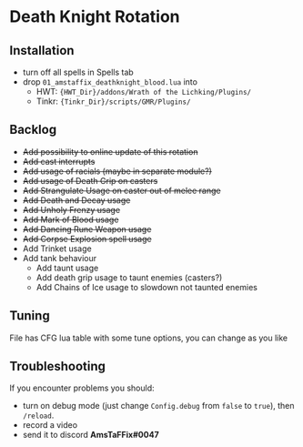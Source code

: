 # Death Knight Rotation
## Installation
- turn off all spells in Spells tab
- drop `01_amstaffix_deathknight_blood.lua` into
  - HWT: `{HWT_Dir}/addons/Wrath of the Lichking/Plugins/`
  - Tinkr: `{Tinkr_Dir}/scripts/GMR/Plugins/`
## Backlog
- ~~Add possibility to online update of this rotation~~
- ~~Add cast interrupts~~
- ~~Add usage of racials (maybe in separate module?)~~
- ~~Add usage of Death Grip on casters~~
- ~~Add Strangulate Usage on caster out of melee range~~
- ~~Add Death and Decay usage~~
- ~~Add Unholy Frenzy usage~~
- ~~Add Mark of Blood usage~~
- ~~Add Dancing Rune Weapon usage~~
- ~~Add Corpse Explosion spell usage~~
- Add Trinket usage
- Add tank behaviour
  - Add taunt usage
  - Add death grip usage to taunt enemies (casters?)
  - Add Chains of Ice usage to slowdown not taunted enemies
## Tuning
File has CFG lua table with some tune options, you can change as you like
## Troubleshooting
If you encounter problems you should:
- turn on debug mode (just change `Config.debug` from `false` to `true`), then `/reload`.
- record a video
- send it to discord **AmsTaFFix#0047**
